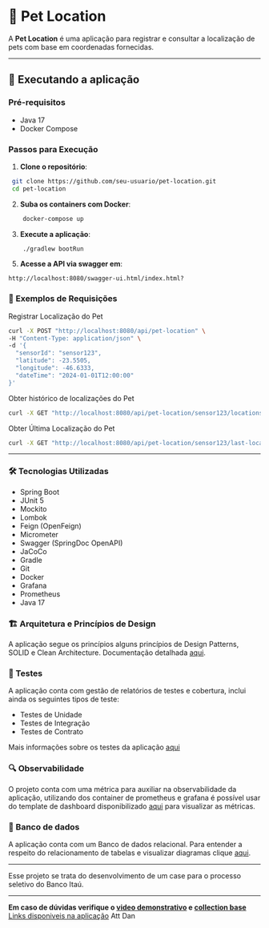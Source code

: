 
# 🐾 Pet Location 

A **Pet Location** é uma aplicação para registrar e consultar a localização de pets com base em coordenadas fornecidas. 

---

## 🚀 Executando a aplicação

### Pré-requisitos

-   Java 17
-   Docker Compose


### Passos para Execução

1.  **Clone o repositório**:

```bash
 git clone https://github.com/seu-usuario/pet-location.git
 cd pet-location
```

2.  **Suba os containers com Docker**:

```bash
    docker-compose up 
```

3.  **Execute a aplicação**:

```bash
    ./gradlew bootRun
``` 

5.  **Acesse a API via swagger em**:

```
http://localhost:8080/swagger-ui.html/index.html?
```


### 📝 Exemplos de Requisições

Registrar Localização do Pet


```bash
curl -X POST "http://localhost:8080/api/pet-location" \
-H "Content-Type: application/json" \
-d '{
  "sensorId": "sensor123",
  "latitude": -23.5505,
  "longitude": -46.6333,
  "dateTime": "2024-01-01T12:00:00"
}'
```
Obter histórico de localizações do Pet

```bash
curl -X GET "http://localhost:8080/api/pet-location/sensor123/locations"
```
Obter Última Localização do Pet


```bash
curl -X GET "http://localhost:8080/api/pet-location/sensor123/last-location"
```

---

### 🛠️ Tecnologias Utilizadas

- Spring Boot
- JUnit 5
- Mockito
- Lombok
- Feign (OpenFeign)
- Micrometer
- Swagger (SpringDoc OpenAPI)
- JaCoCo
- Gradle 
- Git
- Docker
- Grafana
- Prometheus
- Java 17


### 🏗️ Arquitetura e Princípios de Design

A aplicação segue os princípios alguns princípios de Design Patterns, SOLID e Clean Architecture.
Documentação detalhada [aqui](docs/architecture-and-principles.md).


### 🧪 Testes

A aplicação conta com gestão de relatórios de testes e cobertura, inclui ainda os seguintes tipos de teste:

- Testes de Unidade
- Testes de Integração
- Testes de Contrato

Mais informações sobre os testes da aplicação [aqui](docs/test.md)

### 🔍 Observabilidade

O projeto conta com uma métrica para auxiliar na observabilidade da aplicação, 
utilizando dos container de prometheus e grafana é possível usar do template de dashboard disponibilizado 
[aqui](templates/dashboard_template.json) para visualizar as métricas.

### 🎲 Banco de dados
A aplicação conta com um Banco de dados relacional. Para entender a respeito do relacionamento de tabelas e visualizar 
diagramas clique [aqui](docs/database.md).

---

Esse projeto se trata do desenvolvimento de um case para o processo seletivo do Banco Itaú.

---

**Em caso de dúvidas verifique o [video demonstrativo]() e [collection base](src/main/resources/templates/PetLocation.postman_collection.json)**
<br>
[Links disponiveis na aplicação](docs/sumary-links.md) Att Dan

